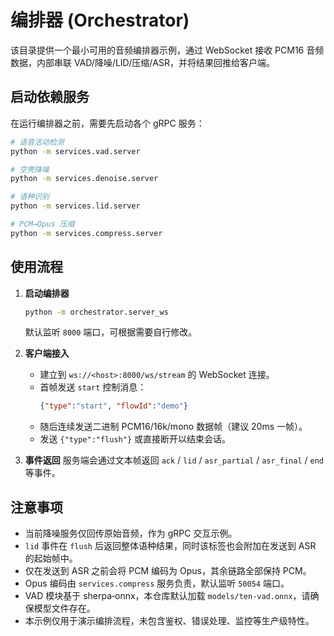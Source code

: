 # 编排器 (Orchestrator)

该目录提供一个最小可用的音频编排器示例，通过 WebSocket 接收 PCM16 音频数据，内部串联 VAD/降噪/LID/压缩/ASR，并将结果回推给客户端。

## 启动依赖服务

在运行编排器之前，需要先启动各个 gRPC 服务：

```bash
# 语音活动检测
python -m services.vad.server

# 空壳降噪
python -m services.denoise.server

# 语种识别
python -m services.lid.server

# PCM→Opus 压缩
python -m services.compress.server
```

## 使用流程

1. **启动编排器**
   ```bash
   python -m orchestrator.server_ws
   ```
   默认监听 `8000` 端口，可根据需要自行修改。

2. **客户端接入**
   - 建立到 `ws://<host>:8000/ws/stream` 的 WebSocket 连接。
   - 首帧发送 `start` 控制消息：
     ```json
     {"type":"start", "flowId":"demo"}
     ```
   - 随后连续发送二进制 PCM16/16k/mono 数据帧（建议 20ms 一帧）。
   - 发送 `{"type":"flush"}` 或直接断开以结束会话。

3. **事件返回**
   服务端会通过文本帧返回 `ack` / `lid` / `asr_partial` / `asr_final` / `end` 等事件。

## 注意事项

- 当前降噪服务仅回传原始音频，作为 gRPC 交互示例。
- `lid` 事件在 `flush` 后返回整体语种结果，同时该标签也会附加在发送到 ASR 的起始帧中。
- 仅在发送到 ASR 之前会将 PCM 编码为 Opus，其余链路全部保持 PCM。
- Opus 编码由 `services.compress` 服务负责，默认监听 `50054` 端口。
- VAD 模块基于 sherpa‑onnx，本仓库默认加载 `models/ten-vad.onnx`，请确保模型文件存在。
- 本示例仅用于演示编排流程，未包含鉴权、错误处理、监控等生产级特性。

